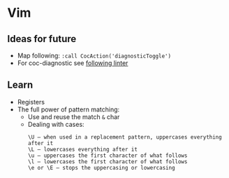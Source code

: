# Vim

## Ideas for future

* Map following: `:call CocAction('diagnosticToggle')`
* For coc-diagnostic see [following linter](https://github.com/standard/standard)



## Learn


* Registers
* The full power of pattern matching:
  * Use and reuse the match `&` char
  * Dealing with cases:
    ```
    \U – when used in a replacement pattern, uppercases everything after it
    \L – lowercases everything after it
    \u – uppercases the first character of what follows
    \l – lowercases the first character of what follows
    \e or \E – stops the uppercasing or lowercasing
    ```
